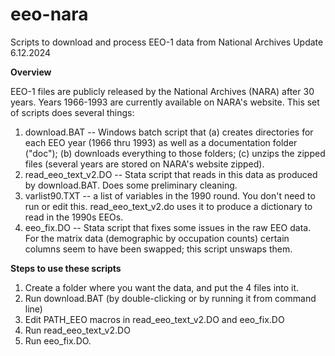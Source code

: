 # eeo-nara
Scripts to download and process EEO-1 data from National Archives
Update 6.12.2024

**Overview**

EEO-1 files are publicly released by the National Archives (NARA) after 30 years. Years 1966-1993 are currently available on NARA's website. This set of scripts does several things:
1. download.BAT -- Windows batch script that (a) creates directories for each EEO year (1966 thru 1993) as well as a documentation folder ("doc"); (b) downloads everything to those folders; (c) unzips the zipped files (several years are stored on NARA's website zipped).
2. read_eeo_text_v2.DO -- Stata script that reads in this data as produced by download.BAT. Does some preliminary cleaning.
3. varlist90.TXT -- a list of variables in the 1990 round. You don't need to run or edit this. read_eeo_text_v2.do uses it to produce a dictionary to read in the 1990s EEOs.
4. eeo_fix.DO -- Stata script that fixes some issues in the raw EEO data. For the matrix data (demographic by occupation counts) certain columns seem to have been swapped; this script unswaps them.

**Steps to use these scripts**
1. Create a folder where you want the data, and put the 4 files into it.
2. Run download.BAT (by double-clicking or by running it from command line)
3. Edit PATH_EEO macros in read_eeo_text_v2.DO and eeo_fix.DO
4. Run read_eeo_text_v2.DO
5. Run eeo_fix.DO.



